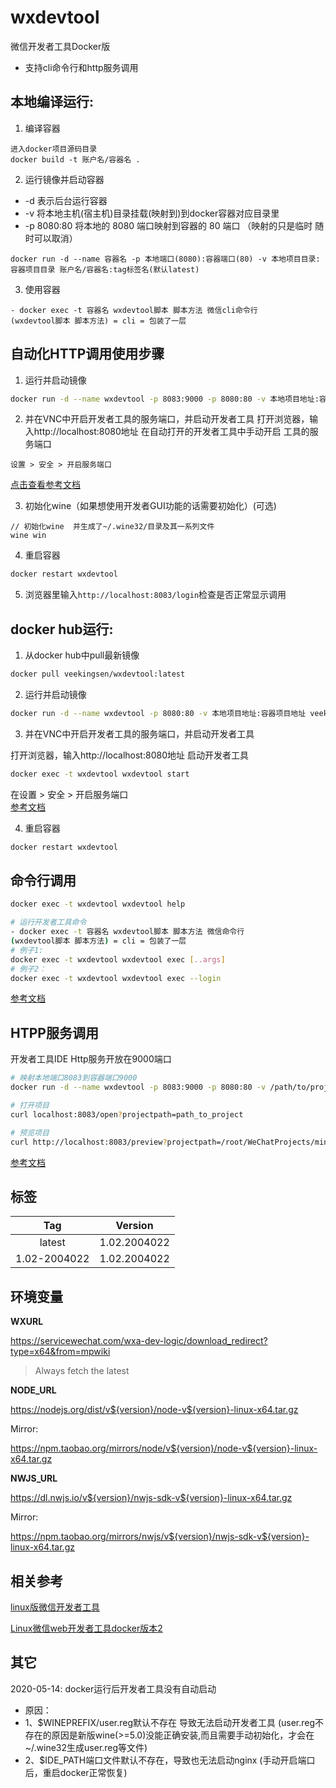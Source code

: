 # wxdevtool

微信开发者工具Docker版
- 支持cli命令行和http服务调用

## 本地编译运行:
1. 编译容器
```
进入docker项目源码目录
docker build -t 账户名/容器名 .
```
2. 运行镜像并启动容器
- -d 表示后台运行容器
- -v 将本地主机(宿主机)目录挂载(映射到)到docker容器对应目录里
- -p 8080:80  将本地的 8080 端口映射到容器的 80 端口 （映射的只是临时 随时可以取消）
```
docker run -d --name 容器名 -p 本地端口(8080):容器端口(80) -v 本地项目目录:容器项目目录 账户名/容器名:tag标签名(默认latest)
```

3. 使用容器
```
- docker exec -t 容器名 wxdevtool脚本 脚本方法 微信cli命令行
(wxdevtool脚本 脚本方法) = cli = 包装了一层
```

## 自动化HTTP调用使用步骤
1. 运行并启动镜像

```bash
docker run -d --name wxdevtool -p 8083:9000 -p 8080:80 -v 本地项目地址:容器项目地址 veekingsen/wxdevtool:latest
```

2. 并在VNC中开启开发者工具的服务端口，并启动开发者工具
打开浏览器，输入http://localhost:8080地址
在自动打开的开发者工具中手动开启 工具的服务端口
```
设置 > 安全 > 开启服务端口  
```
[点击查看参考文档](https://developers.weixin.qq.com/miniprogram/dev/devtools/cli.html)


3. 初始化wine（如果想使用开发者GUI功能的话需要初始化）(可选)
```
// 初始化wine  并生成了~/.wine32/目录及其一系列文件
wine win
```
4. 重启容器

```bash
docker restart wxdevtool
```

5. 浏览器里输入```http://localhost:8083/login```检查是否正常显示调用


## docker hub运行:

1. 从docker hub中pull最新镜像

```bash
docker pull veekingsen/wxdevtool:latest
```

2. 运行并启动镜像

```bash
docker run -d --name wxdevtool -p 8080:80 -v 本地项目地址:容器项目地址 veekingsen/wxdevtool:latest
```

3. 并在VNC中开启开发者工具的服务端口，并启动开发者工具

打开浏览器，输入http://localhost:8080地址
启动开发者工具
```bash
docker exec -t wxdevtool wxdevtool start
```
在设置 > 安全 > 开启服务端口  
[参考文档](https://developers.weixin.qq.com/miniprogram/dev/devtools/cli.html)


4. 重启容器

```bash
docker restart wxdevtool
```

## 命令行调用

```bash
docker exec -t wxdevtool wxdevtool help

# 运行开发者工具命令
- docker exec -t 容器名 wxdevtool脚本 脚本方法 微信命令行
(wxdevtool脚本 脚本方法) = cli = 包装了一层
# 例子1:
docker exec -t wxdevtool wxdevtool exec [..args]
# 例子2：
docker exec -t wxdevtool wxdevtool exec --login
```

[参考文档](https://developers.weixin.qq.com/miniprogram/dev/devtools/cli.html)

## HTPP服务调用

开发者工具IDE Http服务开放在9000端口 

```bash
# 映射本地端口8083到容器端口9000
docker run -d --name wxdevtool -p 8083:9000 -p 8080:80 -v /path/to/projects:/projects veekingsen/wxdevtool:latest

# 打开项目
curl localhost:8083/open?projectpath=path_to_project

# 预览项目
curl http://localhost:8083/preview?projectpath=/root/WeChatProjects/miniprogram-1
```

[参考文档](https://developers.weixin.qq.com/miniprogram/dev/devtools/http.html)

## 标签

|  Tag   |   Version    |
| :----: | :----------: |
| latest |    1.02.2004022    |
|  1.02-2004022  | 1.02.2004022 |


## 环境变量

**WXURL**

https://servicewechat.com/wxa-dev-logic/download_redirect?type=x64&from=mpwiki

> Always fetch the latest

**NODE_URL**

https://nodejs.org/dist/v${version}/node-v${version}-linux-x64.tar.gz

Mirror:

https://npm.taobao.org/mirrors/node/v${version}/node-v${version}-linux-x64.tar.gz

**NWJS_URL**

https://dl.nwjs.io/v${version}/nwjs-sdk-v${version}-linux-x64.tar.gz

Mirror:

https://npm.taobao.org/mirrors/nwjs/v${version}/nwjs-sdk-v${version}-linux-x64.tar.gz

## 相关参考
[linux版微信开发者工具](https://github.com/dragonation/wechat-devtools)

[Linux微信web开发者工具docker版本2](https://github.com/cytle/wechat_web_devtools)


## 其它
2020-05-14: docker运行后开发者工具没有自动启动
- 原因：
 - 1、$WINEPREFIX/user.reg默认不存在 导致无法启动开发者工具 (user.reg不存在的原因是新版wine(>=5.0)没能正确安装,而且需要手动初始化，才会在~/.wine32生成user.reg等文件)
 - 2、$IDE_PATH端口文件默认不存在，导致也无法启动nginx (手动开启端口后，重启docker正常恢复)